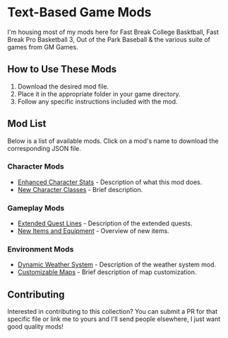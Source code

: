# Text-Based Game Mods

I'm housing most of my mods here for Fast Break College Basktball, Fast Break Pro Basketball 3, Out of the Park Baseball & the various suite of games from GM Games.

## How to Use These Mods

1. Download the desired mod file.
2. Place it in the appropriate folder in your game directory.
3. Follow any specific instructions included with the mod.

## Mod List

Below is a list of available mods. Click on a mod's name to download the corresponding JSON file.

### Character Mods

- [Enhanced Character Stats](link-to-enhanced-character-stats.json) - Description of what this mod does.
- [New Character Classes](link-to-new-character-classes.json) - Brief description.

### Gameplay Mods

- [Extended Quest Lines](link-to-extended-quest-lines.json) - Description of the extended quests.
- [New Items and Equipment](link-to-new-items-and-equipment.json) - Overview of new items.

### Environment Mods

- [Dynamic Weather System](link-to-dynamic-weather-system.json) - Description of the weather system mod.
- [Customizable Maps](link-to-customizable-maps.json) - Brief description of map customization.

## Contributing

Interested in contributing to this collection? You can submit a PR for that specific file or link me to yours and I'll send people elsewhere, I just want good quality mods!
